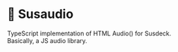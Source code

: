 # :rocket: Susaudio
TypeScript implementation of HTML Audio() for Susdeck.  
Basically, a JS audio library.